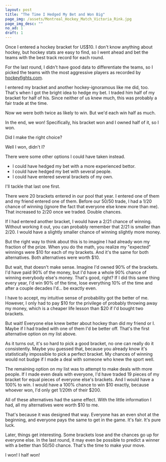 ```yaml
---
layout: post
title: "The Time I Hedged My Bet and Won Big"
page_img: /assets/Montreal_Hockey_Match_Victoria_Rink.jpg
page_img_desc: ""
no_ad: 1
draft: 1
---
```


Once I entered a hockey bracket for US$10. I don't know anything about hockey, but hockey stats are easy to find, so I went ahead and bet the teams with the best track record for each round.

For the last round, I didn't have good data to differentiate the teams, so I picked the teams with the most aggressive players as recorded by <a href="http://hockeyfights.com/">hockeyfights.com</a>.

I entered my bracket and another hockey-ignoramous like me did, too. That's when I got the bright idea to hedge my bet. I traded him half of my bracket for half of his. Since neither of us knew much, this was probably a fair trade at the time.

Now we were both twice as likely to win. But we'd each win half as much.

In the end, we won! Specifically, his bracket won and I owned half of it, so I won.

Did I make the right choice?

Well I won, didn't I?

There were some other options I could have taken instead.

* I could have hedged my bet with a more experienced bettor.
* I could have hedged my bet with several people.
* I could have entered several brackets of my own.

I'll tackle that last one first.

There were 20 brackets entered in our pool that year. I entered one of them and my friend entered one of them. Before our 50/50 trade, I had a 1/20 chance of winning (ignore the fact that everyone else knew more than me). That increased to 2/20 once we traded. Double chances.

If I had entered another bracket, I would have a 2/21 chance of winning. Without working it out, you can probably remember that 2/21 is smaller than 2/20. I would have a slightly smaller chance of winning slightly more money. 

But the right way to think about this is to imagine I had already won my fraction of the prize. When you do the math, you realize my "expected" winnings were $10 for each of my brackets. And it's the same for both alternatives. Both alternatives were worth $10.

But wait, that doesn't make sense. Imagine I'd owned 90% of the brackets. I'd have paid 90% of the money, but I'd have a whole 90% chance of winning everybody else's money. That's good, right? If I did this same thing every year, I'd win 90% of the time, lose everything 10% of the time and after a couple decades I'd... be exactly even.

I have to accept, my intuitive sense of probability got the better of me. However, I only had to pay $10 for the privilege of probably throwing away my money, which is a cheaper life lesson than $20 if I'd bought two brackets.

But wait! Everyone else knew better about hockey than did my friend or I. Maybe if I had traded with one of them I'd be better off. That's the first alternative option on my list above.

As it turns out, it's so hard to pick a good bracket, no one can really do it consistently. Maybe you guessed that, because you already know it's statistically impossible to pick a perfect bracket. My chances of winning would not budge if I made a deal with someone who knew the sport well.

The remaining option on my list was to attempt to make deals with more people. If I made even deals with everyone, I'd have traded 19 pieces of my bracket for equal pieces of everyone else's brackets. And I would have a 100% to win. I would have a 100% chance to win $10 exactly, because whoever won, I'd only get 1/20th of their $200.

All of these alternatives had the same effect. With the little information I had, all my alternatives were worth $10 to me.

That's because it was designed that way. Everyone has an even shot at the beginning, and everyone pays the same to get in the game. It's fair. It's pure luck. 

Later, things get interesting. Some brackets lose and the chances go up for everyone else. In the last round, it may even be possible to predict a winner with a better than 50/50 chance. That's the time to make your move.

I won! I half won!
